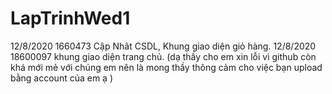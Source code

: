 # LapTrinhWed1
12/8/2020 1660473 Cập Nhât CSDL, Khung giao diện giỏ hàng.
12/8/2020 18600097 khung giao diện trang chủ. (dạ thầy cho em xin lỗi vì github còn khá mới mẻ với chúng em nên là mong thầy thông cảm cho việc bạn upload bằng account của em ạ )
